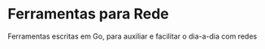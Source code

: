 # Ferramentas para Rede
Ferramentas escritas em Go, para auxiliar e facilitar o dia-a-dia com redes
